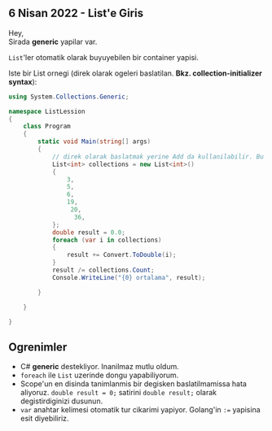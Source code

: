 ## 6 Nisan 2022 - List'e Giris

Hey,  
Sirada **generic** yapilar var.

`List`'ler otomatik olarak buyuyebilen bir container yapisi.

Iste bir List ornegi (direk olarak ogeleri baslatilan. **Bkz. collection-initializer syntax**):

```c#
using System.Collections.Generic;

namespace ListLession
{
    class Program
    {
        static void Main(string[] args)
        {
            // direk olarak baslatmak yerine Add da kullanilabilir. Bu guzel bir sintaks.
            List<int> collections = new List<int>()
            {
                3,
                5,
                6,
                19,
                 20,
                  36,
            };
            double result = 0.0;
            foreach (var i in collections)
            {
                result += Convert.ToDouble(i);
            }
            result /= collections.Count;
            Console.WriteLine("{0} ortalama", result);

        }

    }

}

```



## Ogrenimler

- C# **generic** destekliyor. Inanilmaz mutlu oldum.
- `foreach` ile `List` uzerinde dongu yapabiliyorum.
- Scope'un en disinda tanimlanmis bir degisken baslatilmamissa hata aliyoruz. `double result = 0;` satirini `double result;` olarak degistirdiginizi dusunun.
- `var` anahtar kelimesi otomatik tur cikarimi yapiyor. Golang'in `:=` yapisina esit diyebiliriz.

